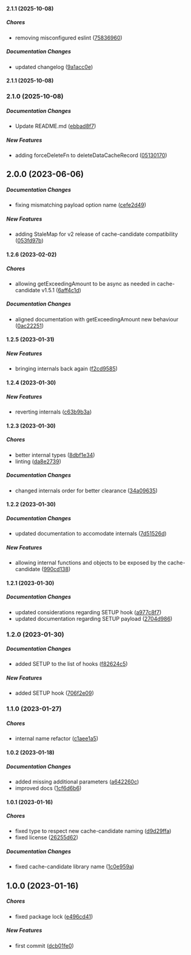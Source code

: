 #### 2.1.1 (2025-10-08)

##### Chores

*  removing misconfigured eslint ([75836960](https://github.com/JointlyTech/cache-candidate-plugin-base/commit/75836960e22930d8c39ff6e6a02ba97c558ca563))

##### Documentation Changes

*  updated changelog ([9a1acc0e](https://github.com/JointlyTech/cache-candidate-plugin-base/commit/9a1acc0e0ee5b6bb7ab3060b41071787829405de))

#### 2.1.1 (2025-10-08)

### 2.1.0 (2025-10-08)

##### Documentation Changes

*  Update README.md ([ebbad8f7](https://github.com/JointlyTech/cache-candidate-plugin-base/commit/ebbad8f7a55027800817cc637bd6f018b30c158b))

##### New Features

*  adding forceDeleteFn to deleteDataCacheRecord ([05130170](https://github.com/JointlyTech/cache-candidate-plugin-base/commit/0513017068cc2bba4fd431adcb5ace59fc77c505))

## 2.0.0 (2023-06-06)

##### Documentation Changes

*  fixing mismatching payload option name ([cefe2d49](https://github.com/JointlyTech/cache-candidate-plugin-base/commit/cefe2d49163733db57a203ef94a55f4161ddafca))

##### New Features

*  adding StaleMap for v2 release of cache-candidate compatibility ([053fd97b](https://github.com/JointlyTech/cache-candidate-plugin-base/commit/053fd97ba38074b589662a9c5531b39bb165a4e8))

#### 1.2.6 (2023-02-02)

##### Chores

*  allowing getExceedingAmount to be async as needed in cache-candidate v1.5.1 ([6aff4c1d](https://github.com/JointlyTech/cache-candidate-plugin-base/commit/6aff4c1d1cfeaf45835e61dc8baef3dd97ab70ff))

##### Documentation Changes

*  aligned documentation with getExceedingAmount new behaviour ([0ac22251](https://github.com/JointlyTech/cache-candidate-plugin-base/commit/0ac22251415dc2ad43d127729609140855b632c7))

#### 1.2.5 (2023-01-31)

##### New Features

*  bringing internals back again ([f2cd9585](https://github.com/JointlyTech/cache-candidate-plugin-base/commit/f2cd95855a50e04f1aca4d3eeaa302c0ca9b4baa))

#### 1.2.4 (2023-01-30)

##### New Features

*  reverting internals ([c63b9b3a](https://github.com/JointlyTech/cache-candidate-plugin-base/commit/c63b9b3aa321fc40b648890cf4759e11e3aff7fb))

#### 1.2.3 (2023-01-30)

##### Chores

*  better internal types ([8dbf1e34](https://github.com/JointlyTech/cache-candidate-plugin-base/commit/8dbf1e34e8fad29b915b71c1d2e6b53cf13f0d78))
*  linting ([da8e2739](https://github.com/JointlyTech/cache-candidate-plugin-base/commit/da8e27394d1578a123afe4844dc88a61ffb586bf))

##### Documentation Changes

*  changed internals order for better clearance ([34a09635](https://github.com/JointlyTech/cache-candidate-plugin-base/commit/34a09635f0f00d540efffaea395497a56079f7bc))

#### 1.2.2 (2023-01-30)

##### Documentation Changes

*  updated documentation to accomodate internals ([7d51526d](https://github.com/JointlyTech/cache-candidate-plugin-base/commit/7d51526df52a62b1b104c46a7e8aa2a6d82391d0))

##### New Features

*  allowing internal functions and objects to be exposed by the cache-candidate ([990cd138](https://github.com/JointlyTech/cache-candidate-plugin-base/commit/990cd1380a9b7865b87544c1ca4c9790e4745c75))

#### 1.2.1 (2023-01-30)

##### Documentation Changes

*  updated considerations regarding SETUP hook ([a977c8f7](https://github.com/JointlyTech/cache-candidate-plugin-base/commit/a977c8f7dd2d5b4502e5d6e005cfd0bbdf40b216))
*  updated documentation regarding SETUP payload ([2704d986](https://github.com/JointlyTech/cache-candidate-plugin-base/commit/2704d986b78b03672504222e5e2c9628e938f5eb))

### 1.2.0 (2023-01-30)

##### Documentation Changes

*  added SETUP to the list of hooks ([f82624c5](https://github.com/JointlyTech/cache-candidate-plugin-base/commit/f82624c5a7f9ad3ad4971bdc005dc80b9625fa7d))

##### New Features

*  added SETUP hook ([706f2e09](https://github.com/JointlyTech/cache-candidate-plugin-base/commit/706f2e098d3668120b9190d2f6aeda82f6345ec6))

### 1.1.0 (2023-01-27)

##### Chores

*  internal name refactor ([c1aee1a5](https://github.com/JointlyTech/cache-candidate-plugin-base/commit/c1aee1a509496368e61d50ea67f553a237a3e920))

#### 1.0.2 (2023-01-18)

##### Documentation Changes

*  added missing additional parameters ([a642260c](https://github.com/JointlyTech/cache-candidate-plugin-base/commit/a642260c23c6a1951e5331c5a454402e8d8e5068))
*  improved docs ([1cf6d6b6](https://github.com/JointlyTech/cache-candidate-plugin-base/commit/1cf6d6b60835ebc32f3de6ff698145ec9af8d953))

#### 1.0.1 (2023-01-16)

##### Chores

*  fixed type to respect new cache-candidate naming ([d9d29ffa](https://github.com/JointlyTech/cache-candidate-plugin-base/commit/d9d29ffa9668d9f90dfe407137bff2b15bec1eba))
*  fixed license ([26255d62](https://github.com/JointlyTech/cache-candidate-plugin-base/commit/26255d62925f62b5e89a8a6efda7c2145dcc37fc))

##### Documentation Changes

*  fixed cache-candidate library name ([1c0e959a](https://github.com/JointlyTech/cache-candidate-plugin-base/commit/1c0e959a0f4a10578a6ff1c3f2a5ce23d4252682))

## 1.0.0 (2023-01-16)

##### Chores

*  fixed package lock ([e496cd41](https://github.com/JointlyTech/cache-candidate-plugin-base/commit/e496cd41e83db2cf12195fab4967ca1069ee4aed))

##### New Features

*  first commit ([dcb01fe0](https://github.com/JointlyTech/cache-candidate-plugin-base/commit/dcb01fe0c6901012c2f5267a17884e5e3f221113))


